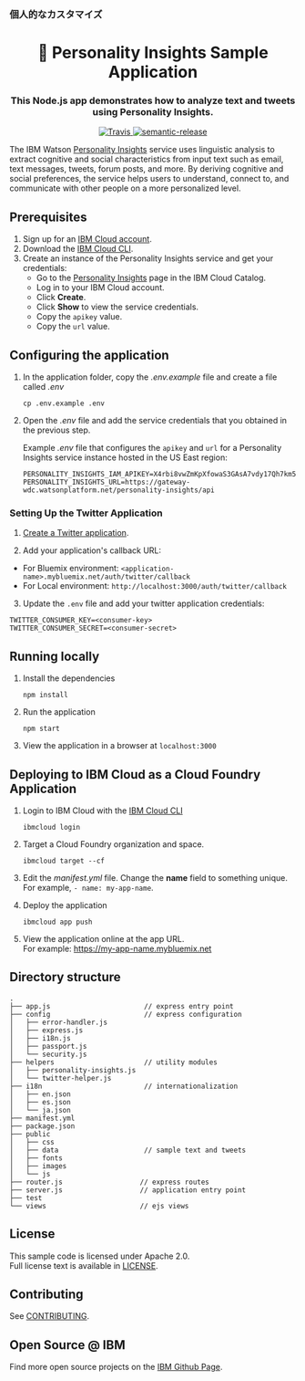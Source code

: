 ### 個人的なカスタマイズ
<h1 align="center" style="border-bottom: none;">🚀 Personality Insights Sample Application</h1>
<h3 align="center">This Node.js app demonstrates how to analyze text and tweets using Personality Insights.</h3>
<p align="center">
  <a href="http://travis-ci.org/watson-developer-cloud/personality-insights-nodejs">
    <img alt="Travis" src="https://travis-ci.org/watson-developer-cloud/personality-insights-nodejs.svg?branch=master">
  </a>
  <a href="#badge">
    <img alt="semantic-release" src="https://img.shields.io/badge/%20%20%F0%9F%93%A6%F0%9F%9A%80-semantic--release-e10079.svg">
  </a>
</p>
</p>

The IBM Watson [Personality Insights][service_url] service uses linguistic analysis to extract cognitive and social characteristics from input text such as email, text messages, tweets, forum posts, and more. By deriving cognitive and social preferences, the service helps users to understand, connect to, and communicate with other people on a more personalized level.


## Prerequisites

1. Sign up for an [IBM Cloud account](https://cloud.ibm.com/registration/).
1. Download the [IBM Cloud CLI](https://cloud.ibm.com/docs/cli/index.html#overview).
1. Create an instance of the Personality Insights service and get your credentials:
    - Go to the [Personality Insights](https://cloud.ibm.com/catalog/services/personality-insights) page in the IBM Cloud Catalog.
    - Log in to your IBM Cloud account.
    - Click **Create**.
    - Click **Show** to view the service credentials.
    - Copy the `apikey` value.
    - Copy the `url` value.

## Configuring the application

1. In the application folder, copy the *.env.example* file and create a file called *.env*

    ```
    cp .env.example .env
    ```

2. Open the *.env* file and add the service credentials that you obtained in the previous step.

    Example *.env* file that configures the `apikey` and `url` for a Personality Insights service instance hosted in the US East region:

    ```
    PERSONALITY_INSIGHTS_IAM_APIKEY=X4rbi8vwZmKpXfowaS3GAsA7vdy17Qh7km5D6EzKLHL2
    PERSONALITY_INSIGHTS_URL=https://gateway-wdc.watsonplatform.net/personality-insights/api
    ```
### Setting Up the Twitter Application

1. [Create a Twitter application][create_twitter_app].

2. Add your application's callback URL:
  - For Bluemix environment: `<application-name>.mybluemix.net/auth/twitter/callback`
  - For Local environment: `http://localhost:3000/auth/twitter/callback`

3. Update the `.env` file and add your twitter application credentials:

  ```none
  TWITTER_CONSUMER_KEY=<consumer-key>
  TWITTER_CONSUMER_SECRET=<consumer-secret>
  ```

## Running locally

1. Install the dependencies

    ```
    npm install
    ```

1. Run the application

    ```
    npm start
    ```

1. View the application in a browser at `localhost:3000`

## Deploying to IBM Cloud as a Cloud Foundry Application

1. Login to IBM Cloud with the [IBM Cloud CLI](https://cloud.ibm.com/docs/cli/index.html#overview)

    ```
    ibmcloud login
    ```

1. Target a Cloud Foundry organization and space.

    ```
    ibmcloud target --cf
    ```

1. Edit the *manifest.yml* file. Change the **name** field to something unique.  
  For example, `- name: my-app-name`.
1. Deploy the application

    ```
    ibmcloud app push
    ```

1. View the application online at the app URL.  
For example: https://my-app-name.mybluemix.net


## Directory structure

```none
.
├── app.js                       // express entry point
├── config                       // express configuration
│   ├── error-handler.js
│   ├── express.js
│   ├── i18n.js
│   ├── passport.js
│   └── security.js
├── helpers                      // utility modules
│   ├── personality-insights.js
│   └── twitter-helper.js
├── i18n                         // internationalization
│   ├── en.json
│   ├── es.json
│   └── ja.json
├── manifest.yml
├── package.json
├── public
│   ├── css
│   ├── data                     // sample text and tweets
│   ├── fonts
│   ├── images
│   └── js
├── router.js                   // express routes
├── server.js                   // application entry point
├── test
└── views                       // ejs views
```

## License

This sample code is licensed under Apache 2.0.  
Full license text is available in [LICENSE](LICENSE).

## Contributing

See [CONTRIBUTING](CONTRIBUTING.md).

## Open Source @ IBM

Find more open source projects on the
[IBM Github Page](http://ibm.github.io/).

[service_url]: https://www.ibm.com/watson/services/personality-insights/
[create_twitter_app]: https://apps.twitter.com/app/new
